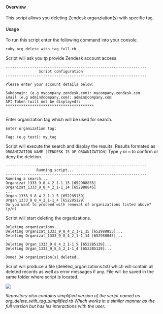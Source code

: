 #### Overview

This script allows you deleting Zendesk organziation(s) with specific tag.

#### Usage

To run this script enter the following command into your console.

```
ruby org_delete_with_tag_full.rb
```

Script will ask you tp provide Zendesk account access.

```
----------------------------------------------------------------
               Script configuration
----------------------------------------------------------------

Please enter your account details below:                        

Subdomain: (e.g mycompany.zendesk.com): mycompany.zendesk.com
Email (e.g admin@company.com): admin@company.com
API Token (will not be displayed): ****************************************


```

Enter organization tag which will be used for search.

```
Enter organization tag:                                         

Tag: (e.g test): my_tag

```

Script will execute the search and display the results.
Results formated as `ORGANIZATION NAME [ZENDESK IS OF ORGANIZATION]`
Type `y` or `n` to confirm or deny the deletion.

```
----------------------------------------------------------------
              Running script...
----------------------------------------------------------------
Running a search...
Organizat_1333_9_8_4_2_1-1_15 [652988855]
Organizat_1333_9_8_4_2_1-1_14 [652988845]
...
Organ_1333_9_8_4_2_1-1_5 [652285139]
Organ_1333_9_8_4_2_1-1_4 [652285129]
Do you want to proceed with removal of organizations listed above? (y/n)

```
Script will start deleting the organizations.

```
Deleting organizations...
Deleting Organizat_1333_9_8_4_2_1-1_15 [652988855]...
Deleting Organizat_1333_9_8_4_2_1-1_14 [652988845]...
...
Deleting Organ_1333_9_8_4_2_1-1_5 [652285139]...
Deleting Organ_1333_9_8_4_2_1-1_4 [652285129]...

Done! 34 organization(s) deleted.
```
Script will produce a file (deleted_organizations.txt) which will contain all deleted records as well as error messages if any.
File will be saved in the same folder where script is located.

![](https://p4.zdassets.com/hc/theme_assets/201622/2836/Screen_Shot_2015-07-22_at_13.39.29.png)

*Repository also contains simplified version of the script named as org_delete_with_tag_simplified.rb Which works in a similar manner as the full version but has les interactions with the user.*
